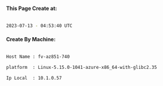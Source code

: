 
   
#### This Page Create at:

```bash

2023-07-13 - 04:53:40 UTC

```

#### Create By Machine:

```bash

Host Name : fv-az851-740

platform  : Linux-5.15.0-1041-azure-x86_64-with-glibc2.35

Ip Local  : 10.1.0.57

```

